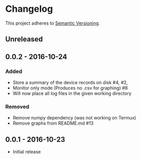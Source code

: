 # Changelog

This project adheres to [Semantic Versioning](http://semver.org/).

## Unreleased

## 0.0.2 - 2016-10-24
### Added
- Store a summary of the device records on disk #4, #2,
- Monitor only mode (Produces no .csv for graphing) #8
- Will now place all log files in the given working directory

### Removed
- Remove numpy dependency (was not working on Termux)
- Remove graphs from README.md #13

## 0.0.1 - 2016-10-23
- Initial release
